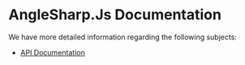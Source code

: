 # AngleSharp.Js Documentation

We have more detailed information regarding the following subjects:

- [API Documentation](tutorials/01-API.md)
